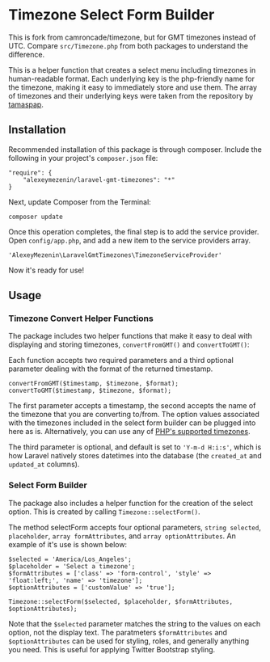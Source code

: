# Timezone Select Form Builder

This is fork from camroncade/timezone, but for GMT timezones instead of UTC. Compare `src/Timezone.php` from both packages to understand the difference.

This is a helper function that creates a select menu including timezones in human-readable format. Each underlying key is the php-friendly name for the timezone, making it easy to immediately store and use them. The array of timezones and their underlying keys were taken from the repository by [tamaspap](https://github.com/tamaspap/timezones).

## Installation

Recommended installation of this package is through composer. Include the following in your project's `composer.json` file:

    "require": {
    	"alexeymezenin/laravel-gmt-timezones": "*"
    }

Next, update Composer from the Terminal:

    composer update

Once this operation completes, the final step is to add the service provider. Open `config/app.php`, and add a new item to the service providers array.

    'AlexeyMezenin\LaravelGmtTimezones\TimezoneServiceProvider'

Now it's ready for use!

## Usage

### Timezone Convert Helper Functions

The package includes two helper functions that make it easy to deal with displaying and storing timezones, `convertFromGMT()` and `convertToGMT()`:

Each function accepts two required parameters and a third optional parameter dealing with the format of the returned timestamp.

    convertFromGMT($timestamp, $timezone, $format);
    convertToGMT($timestamp, $timezone, $format);

The first parameter accepts a timestamp, the second accepts the name of the timezone that you are converting to/from. The option values associated with the timezones included in the select form builder can be plugged into here as is. Alternatively, you can use any of [PHP's supported timezones](http://php.net/manual/en/timezones.php).

The third parameter is optional, and default is set to `'Y-m-d H:i:s'`, which is how Laravel natively stores datetimes into the database (the `created_at` and `updated_at` columns).

### Select Form Builder

The package also includes a helper function for the creation of the select option. This is created by calling `Timezone::selectForm()`.

The method selectForm accepts four optional parameters, `string selected`, `placeholder`, `array formAttributes`, and `array optionAttributes`. An example of it's use is shown below:

    $selected = 'America/Los_Angeles';
    $placeholder = 'Select a timezone';
    $formAttributes = ['class' => 'form-control', 'style' => 'float:left;', 'name' => 'timezone'];
    $optionAttributes = ['customValue' => 'true'];

    Timezone::selectForm($selected, $placeholder, $formAttributes, $optionAttributes);

Note that the `$selected` parameter matches the string to the values on each option, not the display text. The paratmeters `$formAttributes` and `$optionAttributes` can be used for styling, roles, and generally anything you need. This is useful for applying Twitter Bootstrap styling.
